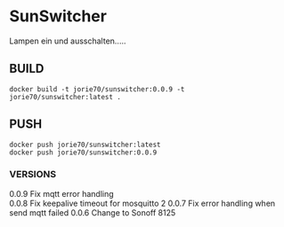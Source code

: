 # SunSwitcher

Lampen ein und ausschalten.....

## BUILD
```
docker build -t jorie70/sunswitcher:0.0.9 -t jorie70/sunswitcher:latest .
```

## PUSH

```
docker push jorie70/sunswitcher:latest
docker push jorie70/sunswitcher:0.0.9
```

### VERSIONS
0.0.9 Fix mqtt error handling  
0.0.8 Fix keepalive timeout for mosquitto 2
0.0.7 Fix error handling when send mqtt failed
0.0.6 Change to Sonoff 8125 


